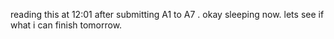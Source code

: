 reading this at 12:01 after submitting A1 to A7 . okay sleeping now. lets see
if what i can finish tomorrow.